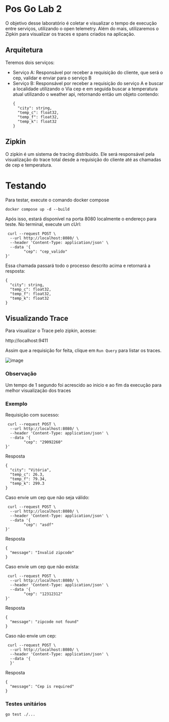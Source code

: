 # Pos Go Lab 2
O objetivo desse laboratório é coletar e visualizar o tempo de execução entre serviços, utilizando o open telemetry.
Além do mais, utilizaremos o Zipkin para visualizar os traces e spans criados na aplicação.

## Arquitetura
Teremos dois serviços:
- Serviço A: Responsável por receber a requisição do cliente, que será o cep, validar e enviar para o serviço B
- Serviço B: Responsável por receber a requisição do serviço A e buscar a localidade utilizando o Via cep e em seguida buscar a temperatura atual
  utilizando o weather api, retornando então um objeto contendo:
  ```
  {
    "city": string,
    "temp_c": float32,
    "temp_f": float32,
    "temp_k": float32
  }
  ```
## Zipkin
O zipkin é um sistema de tracing distribuido. Ele será responsável pela visualização do trace total desde a requisição do
cliente até as chamadas de cep e temperatura.

# Testando
Para testar, execute o comando docker compose
```
docker compose up -d --build
```
Após isso, estará disponível na porta 8080 localmente o endereço para teste.
No terminal, execute um cUrl:
```
 curl --request POST \                                          
  --url http://localhost:8080/ \
  --header 'Content-Type: application/json' \
  --data '{
        "cep": "cep_valido"
}'
```
Essa chamada passará todo o processo descrito acima e retornará a resposta:
  ```
  {
    "city": string,
    "temp_c": float32,
    "temp_f": float32,
    "temp_k": float32
  }
  ```

## Visualizando Trace
Para visualizar o Trace pelo zipkin, acesse:

http://localhost:9411

Assim que a requisição for feita, clique em ```Run Query``` para listar os traces.

![image](https://github.com/user-attachments/assets/adc22259-6ef2-43b9-bf81-6aa295086755)

### Observação
Um tempo de 1 segundo foi acrescido ao inicio e ao fim da execução para melhor visualização dos traces

### Exemplo
Requisição com sucesso:
```
 curl --request POST \                                          
  --url http://localhost:8080/ \
  --header 'Content-Type: application/json' \
  --data '{
        "cep": "29092260"
}'
```

Resposta
```
{
  "city": "Vitória",
  "temp_c": 26.3,
  "temp_f": 79.34,
  "temp_k": 299.3
}
```

Caso envie um cep que não seja válido:
```
 curl --request POST \                                          
  --url http://localhost:8080/ \
  --header 'Content-Type: application/json' \
  --data '{
        "cep": "asdf"
}'
```

Resposta
```
{
  "message": "Invalid zipcode"
}
```

Caso envie um cep que não exista:
```
 curl --request POST \                                          
  --url http://localhost:8080/ \
  --header 'Content-Type: application/json' \
  --data '{
        "cep": "12312312"
}'
```

Resposta
```
{
  "message": "zipcode not found"
}
```

Caso não envie um cep:
```
 curl --request POST \                                          
  --url http://localhost:8080/ \
  --header 'Content-Type: application/json' \
  --data '{
  }'
```

Resposta
```
{
  "message": "Cep is required"
}
```

### Testes unitários
```
go test ./... 
```
